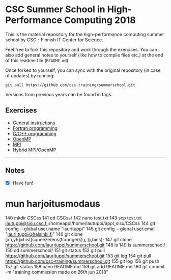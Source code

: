 # CSC Summer School in High-Performance Computing 2018

This is the material repository for the high-performance computing summer school by CSC - Finnish IT Center for Science.

Feel free to fork this repository and work through the exercises. You can also add general notes to yourself (like how to compile files etc.) at the end of this readme file (`README.md`). 

Once forked to yourself, you can sync with the original repository (in case of updates) by running:
```
git pull https://github.com/csc-training/summerschool.git
```

Versions from previous years can be found in tags.

## Exercises

 - [General instructions](exercise-instructions.md)
 - [Fortran programming](programming/fortran)
 - [C/C++ programming](programming/c)
 - [OpenMP](openmp)
 - [MPI](mpi)
 - [Hybrid MPI/OpenMP](hybrid)

---
## Notes
- [x] Have fun!


# mun harjoitusmodaus
  140  mkdir CSCss
  141  cd CSCss/
  142  nano test.txt
  143  scp test.txt lautuppi@sisu.csc.fi:/homeappl/home/lautuppi/appl_sisu/CSCss 
  144  git config --global user.name "laurituppi"
  145  git config --global user.email "lauri.tuppi@helsinki.fi"
  146  git clone [xh,yh]=hist(squeeze(ens(fcrange(k),j,:)),bins);
  147  git clone https://github.com/laurituppi/summerschool.git
  148  ls
  149  ls summerschool/
  150  cd summerschool/
  151  git status
  152  git pull https://github.com/laurituppi/summerschool.git
  153  git log
  154  git pull https://github.com/csc-training/summerschool.git
  155  git log
  156  git push 
  157  git status
  158  nano README.md 
  159  git add README.md 
  160  git commit -m "training commission made on 26th jun 2018"
